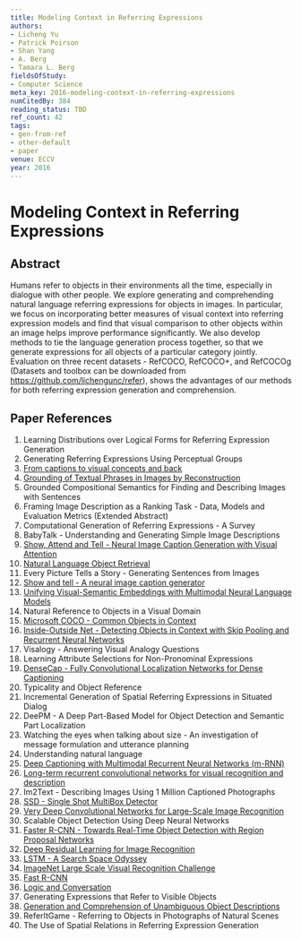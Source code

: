 ```yaml
---
title: Modeling Context in Referring Expressions
authors:
- Licheng Yu
- Patrick Poirson
- Shan Yang
- A. Berg
- Tamara L. Berg
fieldsOfStudy:
- Computer Science
meta_key: 2016-modeling-context-in-referring-expressions
numCitedBy: 384
reading_status: TBD
ref_count: 42
tags:
- gen-from-ref
- other-default
- paper
venue: ECCV
year: 2016
---
```


# Modeling Context in Referring Expressions

## Abstract

Humans refer to objects in their environments all the time, especially in dialogue with other people. We explore generating and comprehending natural language referring expressions for objects in images. In particular, we focus on incorporating better measures of visual context into referring expression models and find that visual comparison to other objects within an image helps improve performance significantly. We also develop methods to tie the language generation process together, so that we generate expressions for all objects of a particular category jointly. Evaluation on three recent datasets - RefCOCO, RefCOCO+, and RefCOCOg (Datasets and toolbox can be downloaded from https://github.com/lichengunc/refer), shows the advantages of our methods for both referring expression generation and comprehension.

## Paper References

1. Learning Distributions over Logical Forms for Referring Expression Generation
2. Generating Referring Expressions Using Perceptual Groups
3. [From captions to visual concepts and back](2015-from-captions-to-visual-concepts-and-back)
4. [Grounding of Textual Phrases in Images by Reconstruction](2016-grounding-of-textual-phrases-in-images-by-reconstruction)
5. Grounded Compositional Semantics for Finding and Describing Images with Sentences
6. Framing Image Description as a Ranking Task - Data, Models and Evaluation Metrics (Extended Abstract)
7. Computational Generation of Referring Expressions - A Survey
8. BabyTalk - Understanding and Generating Simple Image Descriptions
9. [Show, Attend and Tell - Neural Image Caption Generation with Visual Attention](2015-show-attend-and-tell-neural-image-caption-generation-with-visual-attention)
10. [Natural Language Object Retrieval](2016-natural-language-object-retrieval)
11. Every Picture Tells a Story - Generating Sentences from Images
12. [Show and tell - A neural image caption generator](2015-show-and-tell-a-neural-image-caption-generator)
13. [Unifying Visual-Semantic Embeddings with Multimodal Neural Language Models](2014-unifying-visual-semantic-embeddings-with-multimodal-neural-language-models)
14. Natural Reference to Objects in a Visual Domain
15. [Microsoft COCO - Common Objects in Context](2014-microsoft-coco-common-objects-in-context)
16. [Inside-Outside Net - Detecting Objects in Context with Skip Pooling and Recurrent Neural Networks](2016-inside-outside-net-detecting-objects-in-context-with-skip-pooling-and-recurrent-neural-networks)
17. Visalogy - Answering Visual Analogy Questions
18. Learning Attribute Selections for Non-Pronominal Expressions
19. [DenseCap - Fully Convolutional Localization Networks for Dense Captioning](2016-densecap-fully-convolutional-localization-networks-for-dense-captioning)
20. Typicality and Object Reference
21. Incremental Generation of Spatial Referring Expressions in Situated Dialog
22. DeePM - A Deep Part-Based Model for Object Detection and Semantic Part Localization
23. Watching the eyes when talking about size - An investigation of message formulation and utterance planning
24. Understanding natural language
25. [Deep Captioning with Multimodal Recurrent Neural Networks (m-RNN)](2015-deep-captioning-with-multimodal-recurrent-neural-networks-m-rnn)
26. [Long-term recurrent convolutional networks for visual recognition and description](2015-long-term-recurrent-convolutional-networks-for-visual-recognition-and-description)
27. Im2Text - Describing Images Using 1 Million Captioned Photographs
28. [SSD - Single Shot MultiBox Detector](2016-ssd-net.md)
29. [Very Deep Convolutional Networks for Large-Scale Image Recognition](2014-vggnet.md)
30. Scalable Object Detection Using Deep Neural Networks
31. [Faster R-CNN - Towards Real-Time Object Detection with Region Proposal Networks](2015-faster-r-cnn-towards-real-time-object-detection-with-region-proposal-networks)
32. [Deep Residual Learning for Image Recognition](2015-resnet.md)
33. [LSTM - A Search Space Odyssey](2017-lstm-a-search-space-odyssey)
34. [ImageNet Large Scale Visual Recognition Challenge](2015-imagenet-large-scale-visual-recognition-challenge)
35. [Fast R-CNN](2015-fast-r-cnn)
36. [Logic and Conversation](2005-logic-and-conversation)
37. Generating Expressions that Refer to Visible Objects
38. [Generation and Comprehension of Unambiguous Object Descriptions](2016-generation-and-comprehension-of-unambiguous-object-descriptions)
39. ReferItGame - Referring to Objects in Photographs of Natural Scenes
40. The Use of Spatial Relations in Referring Expression Generation
